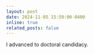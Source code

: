 ```yaml
---
layout: post
date: 2024-11-05 15:59:00-0400
inline: true
related_posts: false
---
```


I advanced to doctoral candidacy.